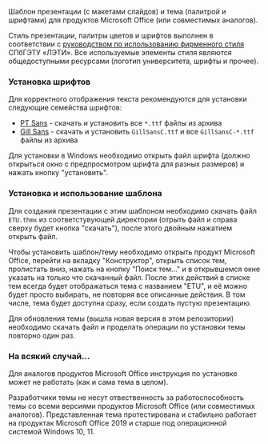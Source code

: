 Шаблон презентации (с макетами слайдов) и тема (палитрой и шрифтами) для продуктов Microsoft Office (или совместимых аналогов).

Стиль презентации, палитры цветов и шрифтов выполнен в соответствии с [руководством по использованию фирменного стиля](https://etu.ru/assets/files/ru/universitet/korporativnyj-stil/etu_guide_final.pdf) СПбГЭТУ «ЛЭТИ».
Все используемые элементы стиля являются общедоступными ресурсами (логотип университета, шрифты и прочее).

### Установка шрифтов

Для корректного отображения текста рекомендуются для установки следующие семейства шрифтов:

* [PT Sans](https://fonts.google.com/specimen/PT+Sans) - скачать и установить все `*.ttf` файлы из архива
* [Gill Sans](https://bestfonts.pro/font/gill-sans) - скачать и установить `GillSansC.ttf` и все `GillSansC-*.ttf` файлы из архива

Для установки в Windows необходимо открыть файл шрифта (должно открыться окно с предпросмотром шрифта для разных размеров) и нажать кнопку "установить".

### Установка и использование шаблона

Для создания презентации с этим шаблоном необходимо скачать файл `ETU.thmx` из соответстувующей директории (отрыть файл и справа сверху будет кнопка "скачать"), после этого двойным нажатием открыть файл. 

Чтобы установить шаблон/тему необходимо открыть продукт Microsoft Office, перейти на вкладку "Конструктор", открыть список тем, пролистать вниз, нажать на кнопку "Поиск тем..." и в открывшемся окне указать на только что скачанный файл.
После этих действий в списке тем всегда будет отображаться тема с названием "ETU", и её можно будет просто выбирать, не повторяя все описанные действия. В том числе, тема будет доступна сразу, если создать пустую презентацию.

Для обновления темы (вышла новая версия в этом репозитории) необходимо скачать файл и проделать операции по установки темы повторно один раз.

### На всякий случай...

Для аналогов продуктов Microsoft Office инструкция по установке может не работать (как и сама тема в целом). 

Разработчики темы не несут отвественность за работоспособность темы со всеми версиями продуктов Microsoft Office (или совместимых аналогов).
Представленная тема протестирована и стабильно работает на продуктак Microsoft Office 2019 и старше под операционной системой Windows 10, 11.
